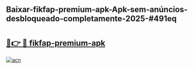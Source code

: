 ## Baixar-fikfap-premium-apk-Apk-sem-anúncios-desbloqueado-completamente-2025-#491eq

# <h2><a href="https://ainizakaria.my?title=fikfap-premium-apk&ref=22M">🔗👉 🔴 fikfap-premium-apk</a></h2>

[![acn](https://github.com/user-attachments/assets/0f9c940e-d8b0-45ae-aac7-cd30a18b3e1c)](https://ainizakaria.my?title=fikfap-premium-apk&ref=22M)

